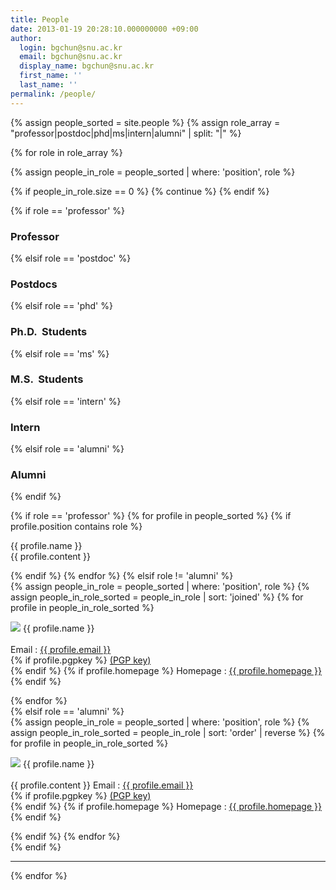 ```yaml
---
title: People
date: 2013-01-19 20:28:10.000000000 +09:00
author:
  login: bgchun@snu.ac.kr
  email: bgchun@snu.ac.kr
  display_name: bgchun@snu.ac.kr
  first_name: ''
  last_name: ''
permalink: /people/
---
```


<!-- TODO : sort as joined for students -->
{% assign people_sorted = site.people %}
{% assign role_array = "professor|postdoc|phd|ms|intern|alumni" | split: "|" %}

{% for role in role_array %}

{% assign people_in_role = people_sorted | where: 'position', role %}

<!-- Skip section if there's nobody -->
{% if people_in_role.size == 0 %}
  {% continue %}
{% endif %}

<div class="pos_header">
    {% if role == 'professor' %}
    <h3>Professor</h3>
    {% elsif role == 'postdoc' %}
    <h3>Postdocs</h3>
    {% elsif role == 'phd' %}
    <h3>Ph.D.  Students</h3>
    {% elsif role == 'ms' %}
    <h3>M.S.  Students</h3>
    {% elsif role == 'intern' %}
    <h3>Intern</h3>
    {% elsif role == 'alumni' %}
    <h3>Alumni</h3>
    {% endif %}
</div>

{% if role == 'professor' %}
{% for profile in people_sorted %}
{% if profile.position contains role %}
<div class="professor_area">
    <p class="list-post-title">
      <div class="one_fourth">
          <img src="{{ profile.picture }}" alt="">
      </div>
      <div class="three_fourth last">
          <div class="person-desc">
              <div class="person-author person-author-dark clearfix">
                  <div class="person-author-wrapper">
                      <span class="person-name">{{ profile.name }}</span>
                      <span class="person-title"></span>
                  </div>
                  <div class="clear"></div>
              </div>
              <div class="person-content">
                {{ profile.content }}
              </div>
          </div>
      </div>
    </p>
</div>
{% endif %}
{% endfor %}
{% elsif role != 'alumni' %}
<div class="content list people">
  {% assign people_in_role = people_sorted | where: 'position', role %}
  {% assign people_in_role_sorted = people_in_role | sort: 'joined' %}
  {% for profile in people_in_role_sorted %}
    <div class="list-item-people">
      <p class="list-post-title">
        <img class="profile-thumbnail" src="{{profile.picture}}">
        {{ profile.name }}<br><br>
        Email : <a href="mailto:{{ profile.email }}">{{ profile.email }}</a><br>
        {% if profile.pgpkey %}
          <a href="{{ profile.pgpkey }}" target="_blank" rel="noopener noreferrer">(PGP key)</a><br>
        {% endif %}
        {% if profile.homepage %}
          Homepage : <a href="{{ profile.homepage }}" target="_blank" rel="noopener noreferrer">{{ profile.homepage }}</a><br>
        {% endif %}
      </p>
    </div>
  {% endfor %}
</div>
{% elsif role == 'alumni' %}
<div class="content list people">
  {% assign people_in_role = people_sorted | where: 'position', role %}
  {% assign people_in_role_sorted = people_in_role | sort: 'order' | reverse %}
  {% for profile in people_in_role_sorted %}
      <div class="list-item-people">
        <p class="list-post-title">
          <img class="profile-thumbnail" src="{{ profile.picture }}">
          {{ profile.name }}<br><br>
          {{ profile.content }}
          Email : <a href="mailto:{{ profile.email }}">{{ profile.email }}</a><br>
          {% if profile.pgpkey %}
            <a href="{{ profile.pgpkey }}" target="_blank" rel="noopener noreferrer">(PGP key)</a><br>
          {% endif %}
          {% if profile.homepage %}
            Homepage : <a href="{{ profile.homepage }}" target="_blank" rel="noopener noreferrer">{{ profile.homepage }}</a><br>
          {% endif %}
        </p>
      </div>
    {% endif %}
  {% endfor %}
</div>
{% endif %}
<hr>
{% endfor %}
